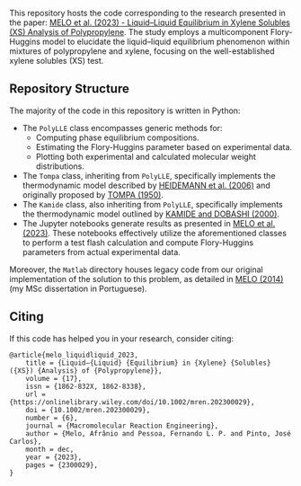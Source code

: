 This repository hosts the code corresponding to the research presented in the paper: [MELO et al. (2023) - Liquid–Liquid Equilibrium in Xylene Solubles (XS) Analysis of Polypropylene](https://onlinelibrary.wiley.com/doi/abs/10.1002/mren.202300029). The study employs a multicomponent Flory-Huggins model to elucidate the liquid–liquid equilibrium phenomenon within mixtures of polypropylene and xylene, focusing on the well-established xylene solubles (XS) test.

## Repository Structure

The majority of the code in this repository is written in Python:

- The `PolyLLE` class encompasses generic methods for:
  - Computing phase equilibrium compositions.
  - Estimating the Flory-Huggins parameter based on experimental data.
  - Plotting both experimental and calculated molecular weight distributions.
- The `Tompa` class, inheriting from `PolyLLE`, specifically implements the thermodynamic model described by [HEIDEMANN et al. (2006)](https://doi.org/10.1016/j.fluid.2005.12.030) and originally proposed by [TOMPA (1950)](https://pubs.rsc.org/en/content/articlelanding/1950/tf/tf9504600970).
- The `Kamide` class, also inheriting from `PolyLLE`, specifically implements the thermodynamic model outlined by [KAMIDE and DOBASHI (2000)](https://www.sciencedirect.com/book/9780444894304/physical-chemistry-of-polymer-solutions).
- The Jupyter notebooks generate results as presented in [MELO et al. (2023)](https://onlinelibrary.wiley.com/doi/abs/10.1002/mren.202300029). These notebooks effectively utilize the aforementioned classes to perform a test flash calculation and compute Flory-Huggins parameters from actual experimental data.

Moreover, the `Matlab` directory houses legacy code from our original implementation of the solution to this problem, as detailed in [MELO (2014)](http://hdl.handle.net/11422/7650) (my MSc dissertation in Portuguese).

## Citing

If this code has helped you in your research, consider citing:

```
@article{melo_liquidliquid_2023,
	title = {Liquid–{Liquid} {Equilibrium} in {Xylene} {Solubles} ({XS}) {Analysis} of {Polypropylene}},
	volume = {17},
	issn = {1862-832X, 1862-8338},
	url = {https://onlinelibrary.wiley.com/doi/10.1002/mren.202300029},
	doi = {10.1002/mren.202300029},
	number = {6},
	journal = {Macromolecular Reaction Engineering},
	author = {Melo, Afrânio and Pessoa, Fernando L. P. and Pinto, José Carlos},
	month = dec,
	year = {2023},
	pages = {2300029},
}
```

